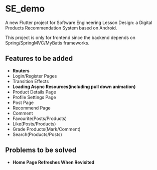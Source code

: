 # SE_demo

A new Flutter project for Software Engineering Lesson Design: a Digital Products Recommendation System based on Android.

This project is only for frontend since the backend depends on Spring/SpringMVC/MyBatis frameworks.

## Features to be added

- **Routers**
- Login/Register Pages
- Transition Effects
- **Loading Async Resources(including pull down animation)**
- Product Details Page
- Profile Settings Page
- Post Page
- Recommend Page
- Comment
- Favourite(Posts/Products)
- Like(Posts/Products)
- Grade Products(Mark/Comment)
- Search(Products/Posts)

## Problems to be solved

- **Home Page Refreshes When Revisited**
